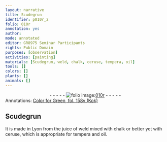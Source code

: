 ```yaml
---
layout: narrative
title: Scudegrun
identifier: p010r_2
folio: 010r
annotation: yes
author:
mode: annotated
editor: GR8975 Seminar Participants
rights: Public Domain
purposes: [observation]
activities: [painting]
materials: [Scudegrun, weld, chalk, ceruse, tempera, oil]
tools: []
colors: []
plants: []
animals: []
---
```


 <div class="folio" align="center">- - - - - <a href="http://gallica.bnf.fr/ark:/12148/btv1b10500001g/f25.image" target="_blank"><img src="https://cu-mkp.github.io/GR8975-edition/assets/photo-icon.png" alt="folio image: " style="display:inline-block; margin-bottom:-3px;"/>010r</a> - - - - - </div> 
<div class="annotation" align="left">Annotations:
<a href="https://drive.google.com/drive/folders/0BwJi-u8sfkVDSU1RN3ExeW5WclU" target="_blank">Color for Green, fol. 158v (Kok)</a>
 </div>
 
##  <span class="material">Scudegrun</span> 

 
 <span class="activity"></span>  It is made in <span class="place">Lyon</span> from the <span class="material_format">juice of <span class="material">weld</span></span> mixed with <span class="material">chalk</span> or better yet with <span class="material">ceruse</span>, which is appropriate for <span class="material">tempera</span> and <span class="material">oil</span>. 
 